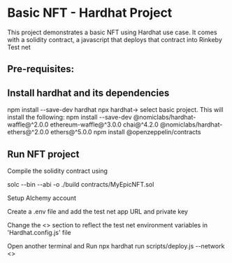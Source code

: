 # Basic NFT - Hardhat Project

This project demonstrates a basic NFT using Hardhat use case. It comes with a solidity contract, a javascript that deploys that contract into Rinkeby Test  net

## Pre-requisites:

## Install hardhat and its dependencies
npm install --save-dev hardhat
npx hardhat-> select basic project. This will install the following: npm install --save-dev @nomiclabs/hardhat-waffle@^2.0.0 ethereum-waffle@^3.0.0 chai@^4.2.0 @nomiclabs/hardhat-ethers@^2.0.0 ethers@^5.0.0
npm install @openzeppelin/contracts

## Run NFT project
Compile the solidity contract using 

solc --bin --abi -o ./build contracts/MyEpicNFT.sol

Setup Alchemy account

Create a .env file and add the test net app URL and private key

Change the <<Network>> section to reflect the test net environment variables in 'Hardhat.config.js' file

Open another terminal and Run npx hardhat run scripts/deploy.js --network <<Network name>>

  
